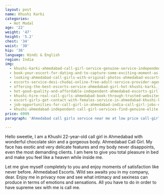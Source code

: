 ```yaml
---
layout: post
name: Khushi Karki
categories:
  - Hot Modal
age: '22'
weight: '47'
height: '5.2'
chest: '34'
waist: '30'
hip: '36'
language: Hindi & English
region: India
img:
  - khushi-karki-ahmedabad-call-girl-service-genuine-service-independent-call-girls.jpg
  - book-your-escort-for-dating-and-to-capture-some-exciting-moment-as-memory.jpg
  - looking-ahmedabad-call-girls-with-original-photos-ahmedabad-escorts-masticlubs.jpg
  - escorts-service-desi-chudai-online-free-adult-service-provider-agency.jpg
  - offering-the-best-escorts-service-ahmedabad-girl-hot-khushi-karki.jpg
  - hot-good-quality-and-affordable-independent-ahmedabad-escorts-girl.jpg
  - khushi-hire-real-call-girls-ahmedabad-book-through-trusted-websites-goodnights.jpg
  - escort-girls-get-contact-with-females-service-in-ahmedabad-khushi-karki.jpg
  - job-opportunities-for-call-girl-in-ahmedabad-india-call-girl-jobs-number.jpg
  - khushi-ahmedabad-independent-call-girl-services-find-genuine-elite-call-girls.jpg
price: 6999
paragraph: 'Ahmedabad call girls service near me at low price call-girls ahmedabad Independent call girl services. Find genuine Elite call girls phone numbers or WhatsApp numbers with no advance cash on delivery in Ahmedabad. Call-girl in Women Seeking Men Ahmedabad geo Ahmadabad Here you will find classified ads for the search “call-girl” in Ahmedabad See all offers on Locanto™ Women Seeking Men.|GUJARATI Cash Payment Call On Ahmedabad Call Girls 20 years Call Girls Ahmedabad Ahmedabad Maninagar CG Road Aashram Road SG highway kalupur Paldi Vastrapur Naroda Airport. Ahmedabad call Girls: Genuine WhatsApp Number for Real call-girls ahmedabad Find genuine call girl in Ahmedabad with real WhatsApp number for friendship and dating near you. Elite call girls are available with free home delivery.|50% Off On Tanu Oberoi Call Girl Ahmedabad Escort Service ahmedabad-call-girls Call Girls in Ahmedabad INCall facility ₹3500 with Hotel A/c room by celebrity model for all 5-Star hotels service free doorstep delivery 30 minutes. Call Girls in Ahmedabad Call girl VIPLow Price % Genuine Sexy VIP Call Girls Provided Safe & Secure247 Hours Young Call/Whatsapp BEST CALL GIRL. Call Girls in Ahmedabad & Escorts with original Photos Ahmedabad call girls provide many escort services to their customers. You can unwind in bed with these ladies while feeling free from your daily routine.|Find Verified & Trusted Call Girl Ahmedabad. Tottaa gujarat ahmedabad Our Call girl service Ahmedabad offers all amenities for them for a night or a day based on your preference. If you are a shy guy and feel reluctant to approach. Call girls in Navrangpura with phone number. Ahmedabad Find Navrangpura online girls, today at Ctgal! India's first call girl website. Over 100 India call girls advert posted both incall & outcall 24/7.|Ahmedabad Call Girls avail 24*7 with free home delivery at ahmedabad Cash on Delivery Call Girl Service at the red light area in Ahmedabad, No advance payment. Cgal is the best platform to hire call girls with cash on delivery.'

---
```


Hello sweetie, I am a Khushi 22-year-old call girl in Ahmedabad with wonderful chocolate skin and a gorgeous body. Ahmedabad Call Girl. My face has exotic and very delicate features and my body never disappoints, even the most demanding clients. I am here to give you total pleasure in bed and make you feel like a heaven while inside me.

Let me give myself completely to you and enjoy moments of satisfaction like never before. Ahmedabad Escorts. Wild sex awaits you in my company, dear. Enjoy me in privacy now and see what intimacy and sexiness can produce in terms of emotions and sensations. All you have to do in order to have supreme sex with me is call me.









